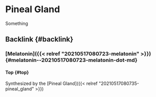 # Pineal Gland


Something


## Backlink {#backlink}


### [Melatonin]({{< relref "20210517080723-melatonin" >}}) {#melatonin--20210517080723-melatonin-dot-md}


#### Top {#top}

Synthesized by the [Pineal Gland]({{< relref "20210517080735-pineal_gland" >}})
